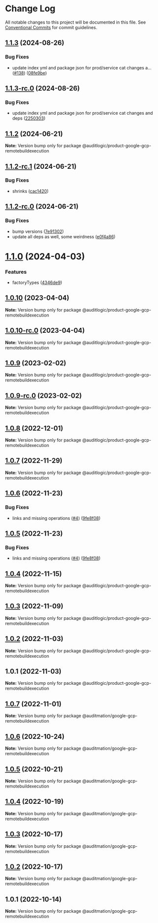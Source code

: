 # Change Log

All notable changes to this project will be documented in this file.
See [Conventional Commits](https://conventionalcommits.org) for commit guidelines.

## [1.1.3](https://github.com/auditlogic/product/compare/@auditlogic/product-google-gcp-remotebuildexecution@1.1.2...@auditlogic/product-google-gcp-remotebuildexecution@1.1.3) (2024-08-26)


### Bug Fixes

* update index yml and package json for prod/service cat changes a… ([#138](https://github.com/auditlogic/product/issues/138)) ([08fe9be](https://github.com/auditlogic/product/commit/08fe9beb1c8457462a19bc69caa02e6212d97e1a))





## [1.1.3-rc.0](https://github.com/auditlogic/product/compare/@auditlogic/product-google-gcp-remotebuildexecution@1.1.2...@auditlogic/product-google-gcp-remotebuildexecution@1.1.3-rc.0) (2024-08-26)


### Bug Fixes

* update index yml and package json for prod/service cat changes and deps ([2250303](https://github.com/auditlogic/product/commit/225030363a363608240135b7ebed386b28f01e4b))





## [1.1.2](https://github.com/auditlogic/product/compare/@auditlogic/product-google-gcp-remotebuildexecution@1.1.2-rc.1...@auditlogic/product-google-gcp-remotebuildexecution@1.1.2) (2024-06-21)

**Note:** Version bump only for package @auditlogic/product-google-gcp-remotebuildexecution





## [1.1.2-rc.1](https://github.com/auditlogic/product/compare/@auditlogic/product-google-gcp-remotebuildexecution@1.1.2-rc.0...@auditlogic/product-google-gcp-remotebuildexecution@1.1.2-rc.1) (2024-06-21)


### Bug Fixes

* shrinks ([cac1420](https://github.com/auditlogic/product/commit/cac14200fefcd8183ab69fe89a47bd3f70f563e9))





## [1.1.2-rc.0](https://github.com/auditlogic/product/compare/@auditlogic/product-google-gcp-remotebuildexecution@1.1.0...@auditlogic/product-google-gcp-remotebuildexecution@1.1.2-rc.0) (2024-06-21)


### Bug Fixes

* bump versions ([7e91302](https://github.com/auditlogic/product/commit/7e913023b8b312150ed7762c32fbbe616be71de5))
* update all deps as well, some weirdness ([e0f4a86](https://github.com/auditlogic/product/commit/e0f4a864714e2d3de6bbf3da014d5312fe53be2f))





# [1.1.0](https://github.com/auditlogic/product/compare/@auditlogic/product-google-gcp-remotebuildexecution@1.0.10...@auditlogic/product-google-gcp-remotebuildexecution@1.1.0) (2024-04-03)


### Features

* factoryTypes ([4346de9](https://github.com/auditlogic/product/commit/4346de92693aee892fccf725338ffc7b80ab182b))





## [1.0.10](https://github.com/auditlogic/product/compare/@auditlogic/product-google-gcp-remotebuildexecution@1.0.9...@auditlogic/product-google-gcp-remotebuildexecution@1.0.10) (2023-04-04)

**Note:** Version bump only for package @auditlogic/product-google-gcp-remotebuildexecution





## [1.0.10-rc.0](https://github.com/auditlogic/product/compare/@auditlogic/product-google-gcp-remotebuildexecution@1.0.9...@auditlogic/product-google-gcp-remotebuildexecution@1.0.10-rc.0) (2023-04-04)

**Note:** Version bump only for package @auditlogic/product-google-gcp-remotebuildexecution





## [1.0.9](https://github.com/auditlogic/product/compare/@auditlogic/product-google-gcp-remotebuildexecution@1.0.8...@auditlogic/product-google-gcp-remotebuildexecution@1.0.9) (2023-02-02)

**Note:** Version bump only for package @auditlogic/product-google-gcp-remotebuildexecution





## [1.0.9-rc.0](https://github.com/auditlogic/product/compare/@auditlogic/product-google-gcp-remotebuildexecution@1.0.8...@auditlogic/product-google-gcp-remotebuildexecution@1.0.9-rc.0) (2023-02-02)

**Note:** Version bump only for package @auditlogic/product-google-gcp-remotebuildexecution





## [1.0.8](https://github.com/auditlogic/product/compare/@auditlogic/product-google-gcp-remotebuildexecution@1.0.7...@auditlogic/product-google-gcp-remotebuildexecution@1.0.8) (2022-12-01)

**Note:** Version bump only for package @auditlogic/product-google-gcp-remotebuildexecution





## [1.0.7](https://github.com/auditlogic/product/compare/@auditlogic/product-google-gcp-remotebuildexecution@1.0.6...@auditlogic/product-google-gcp-remotebuildexecution@1.0.7) (2022-11-29)

**Note:** Version bump only for package @auditlogic/product-google-gcp-remotebuildexecution





## [1.0.6](https://github.com/auditlogic/product/compare/@auditlogic/product-google-gcp-remotebuildexecution@1.0.4...@auditlogic/product-google-gcp-remotebuildexecution@1.0.6) (2022-11-23)


### Bug Fixes

* links and missing operations ([#4](https://github.com/auditlogic/product/issues/4)) ([9fe8f08](https://github.com/auditlogic/product/commit/9fe8f08fe7c57fdb79f991ac35bd6ac2e7dcad38))





## [1.0.5](https://github.com/auditlogic/product/compare/@auditlogic/product-google-gcp-remotebuildexecution@1.0.4...@auditlogic/product-google-gcp-remotebuildexecution@1.0.5) (2022-11-23)


### Bug Fixes

* links and missing operations ([#4](https://github.com/auditlogic/product/issues/4)) ([9fe8f08](https://github.com/auditlogic/product/commit/9fe8f08fe7c57fdb79f991ac35bd6ac2e7dcad38))





## [1.0.4](https://github.com/auditlogic/product/compare/@auditlogic/product-google-gcp-remotebuildexecution@1.0.3...@auditlogic/product-google-gcp-remotebuildexecution@1.0.4) (2022-11-15)

**Note:** Version bump only for package @auditlogic/product-google-gcp-remotebuildexecution





## [1.0.3](https://github.com/auditlogic/product/compare/@auditlogic/product-google-gcp-remotebuildexecution@1.0.2...@auditlogic/product-google-gcp-remotebuildexecution@1.0.3) (2022-11-09)

**Note:** Version bump only for package @auditlogic/product-google-gcp-remotebuildexecution





## [1.0.2](https://github.com/auditlogic/product/compare/@auditlogic/product-google-gcp-remotebuildexecution@1.0.1...@auditlogic/product-google-gcp-remotebuildexecution@1.0.2) (2022-11-03)

**Note:** Version bump only for package @auditlogic/product-google-gcp-remotebuildexecution





## 1.0.1 (2022-11-03)

**Note:** Version bump only for package @auditlogic/product-google-gcp-remotebuildexecution





## [1.0.7](https://github.com/auditmation/store-content/compare/@auditmation/google-gcp-remotebuildexecution@1.0.6...@auditmation/google-gcp-remotebuildexecution@1.0.7) (2022-11-01)

**Note:** Version bump only for package @auditmation/google-gcp-remotebuildexecution





## [1.0.6](https://github.com/auditmation/store-content/compare/@auditmation/google-gcp-remotebuildexecution@1.0.5...@auditmation/google-gcp-remotebuildexecution@1.0.6) (2022-10-24)

**Note:** Version bump only for package @auditmation/google-gcp-remotebuildexecution





## [1.0.5](https://github.com/auditmation/store-content/compare/@auditmation/google-gcp-remotebuildexecution@1.0.4...@auditmation/google-gcp-remotebuildexecution@1.0.5) (2022-10-21)

**Note:** Version bump only for package @auditmation/google-gcp-remotebuildexecution





## [1.0.4](https://github.com/auditmation/store-content/compare/@auditmation/google-gcp-remotebuildexecution@1.0.3...@auditmation/google-gcp-remotebuildexecution@1.0.4) (2022-10-19)

**Note:** Version bump only for package @auditmation/google-gcp-remotebuildexecution





## [1.0.3](https://github.com/auditmation/store-content/compare/@auditmation/google-gcp-remotebuildexecution@1.0.2...@auditmation/google-gcp-remotebuildexecution@1.0.3) (2022-10-17)

**Note:** Version bump only for package @auditmation/google-gcp-remotebuildexecution





## [1.0.2](https://github.com/auditmation/store-content/compare/@auditmation/google-gcp-remotebuildexecution@1.0.1...@auditmation/google-gcp-remotebuildexecution@1.0.2) (2022-10-17)

**Note:** Version bump only for package @auditmation/google-gcp-remotebuildexecution





## 1.0.1 (2022-10-14)

**Note:** Version bump only for package @auditmation/google-gcp-remotebuildexecution
